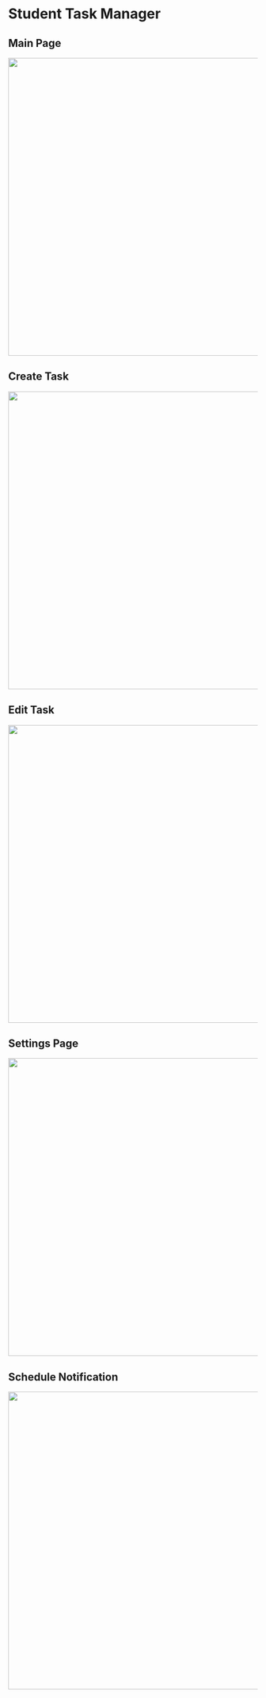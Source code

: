 # **Student Task Manager**

## **Main Page**  
<img src="https://github.com/TanirbergenDos/StudentTaskManager/blob/39e55d6ed64658f8e338174d3e77c112cf969a31/Main%20page.png" width="600">

## **Create Task**  
<img src="https://github.com/TanirbergenDos/StudentTaskManager/blob/39e55d6ed64658f8e338174d3e77c112cf969a31/Create%20task.png" width="600">

## **Edit Task**  
<img src="https://github.com/TanirbergenDos/StudentTaskManager/blob/39e55d6ed64658f8e338174d3e77c112cf969a31/Edit%20task.png" width="600">

## **Settings Page**  
<img src="https://github.com/TanirbergenDos/StudentTaskManager/blob/39e55d6ed64658f8e338174d3e77c112cf969a31/Settings%20page.png" width="600">

## **Schedule Notification**  
<img src="https://github.com/TanirbergenDos/StudentTaskManager/blob/39e55d6ed64658f8e338174d3e77c112cf969a31/Schedule%20notification.png" width="600">
